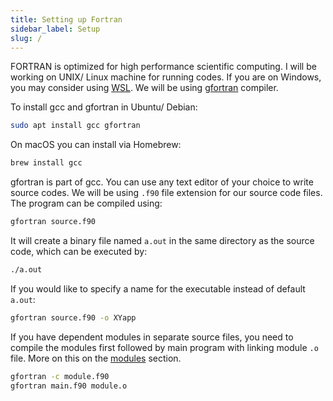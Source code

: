 ```yaml
---
title: Setting up Fortran
sidebar_label: Setup
slug: /
---
```


FORTRAN is optimized for high performance scientific computing. I will be
working on UNIX/ Linux machine for running codes. If you are on Windows, you may
consider using [WSL](https://docs.microsoft.com/en-us/windows/wsl/). We will be
using [gfortran](https://gcc.gnu.org/fortran/) compiler.

To install gcc and gfortran in Ubuntu/ Debian:
```bash
sudo apt install gcc gfortran
```

On macOS you can install via Homebrew:
```bash
brew install gcc
```

gfortran is part of gcc. You can use any text editor of your choice to write
source codes. We will be using `.f90` file extension for our source code files.
The program can be compiled using:
```bash
gfortran source.f90
```

It will create a binary file named `a.out` in the same directory as the source
code, which can be executed by:
```bash
./a.out
```

If you would like to specify a name for the executable instead of default
`a.out`:
```bash
gfortran source.f90 -o XYapp
```

If you have dependent modules in separate source files, you need to compile the
modules first followed by main program with linking module `.o` file. More on
this on the [modules](./modules.mdx) section.

```bash
gfortran -c module.f90
gfortran main.f90 module.o
```

